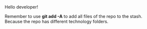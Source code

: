 Hello developer!

Remember to use **git add -A** to add all files of the repo to the stash. Because the repo has different technology folders.